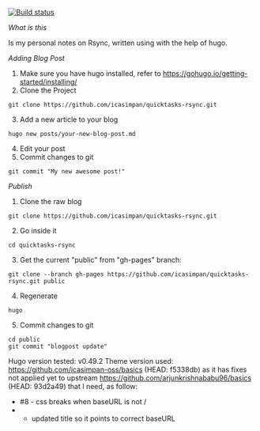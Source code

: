 [![Build status](https://travis-ci.com/icasimpan/quicktasks-rsync.svg)](https://travis-ci.com/icasimpan/quicktasks-rsync)

*What is this*

Is my personal notes on Rsync, written using with the help of hugo.

*Adding Blog Post*
1. Make sure you have hugo installed, refer to https://gohugo.io/getting-started/installing/
2. Clone the Project
```
git clone https://github.com/icasimpan/quicktasks-rsync.git
```
3. Add a new article to your blog
```
hugo new posts/your-new-blog-post.md
```
4. Edit your post
5. Commit changes to git
```
git commit "My new awesome post!"
```


*Publish*

1. Clone the raw blog
```
git clone https://github.com/icasimpan/quicktasks-rsync.git
```
2. Go inside it
```
cd quicktasks-rsync
```
3. Get the current "public" from "gh-pages" branch:
```
git clone --branch gh-pages https://github.com/icasimpan/quicktasks-rsync.git public
```
4. Regenerate
```
hugo
```
5. Commit changes to git
```
cd public
git commit "blogpost update"
```

Hugo version tested: v0.49.2 
Theme version used: https://github.com/icasimpan-oss/basics (HEAD: f5338db) as it has fixes not applied yet
                    to upstream https://github.com/arjunkrishnababu96/basics (HEAD: 93d2a49) that I need, as follow:

* #8 - css breaks when baseURL is not /
*    - updated title so it points to correct baseURL
